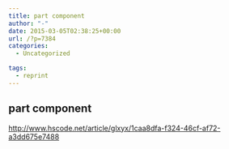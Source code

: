 ```yaml
---
title: part component
author: "-"
date: 2015-03-05T02:38:25+00:00
url: /?p=7384
categories:
  - Uncategorized

tags:
  - reprint
---
```

## part component
http://www.hscode.net/article/glxyx/1caa8dfa-f324-46cf-af72-a3dd675e7488
